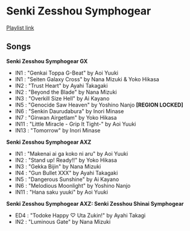 # Senki Zesshou Symphogear

[Playlist link](https://open.spotify.com/user/fz230568w0ccmom2dg3zvxq1h/playlist/2zpANzeHf3b9UPwevqhRGD)

## Songs

**Senki Zesshou Symphogear GX**
* IN1 : "Genkai Toppa G-Beat" by Aoi Yuuki
* IN1 : "Seiten Galaxy Cross" by Nana Mizuki & Yoko Hikasa
* IN2 : "Trust Heart" by Ayahi Takagaki
* IN2 : "Beyond the Blade" by Nana Mizuki
* IN3 : "Overkill Size Hell" by Ai Kayano
* IN5 : "Genocide Saw Heaven" by Yoshino Nanjo **[REGION LOCKED]**
* IN6 : "Senkin Daurudabura" by Inori Minase
* IN7 : "Ginwan Airgetlam" by Yoko Hikasa
* IN11 : "Little Miracle - Grip It Tight-" by Aoi Yuuki
* IN13 : "Tomorrow" by Inori Minase

**Senki Zesshou Symphogear AXZ**
* IN1 : "Makenai ai ga koko ni aru" by Aoi Yuuki
* IN2 : "Stand up! Ready!!" by Yoko Hikasa
* IN3 : "Gekka Bijin" by Nana Mizuki
* IN4 : "Gun Bullet XXX" by Ayahi Takagaki
* IN5 : "Dangerous Sunshine" by Ai Kayano
* IN6 : "Melodious Moonlight" by Yoshino Nanjo
* IN11 : "Hana saku yuuki" by Aoi Yuuki

**Senki Zesshou Symphogear AXZ: Senki Zesshou Shinai Symphogear**
* ED4 : "Todoke Happy ♡ Uta Zukin!" by Ayahi Takagi
* IN2 : "Luminous Gate" by Nana Mizuki